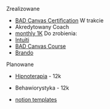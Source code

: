 Zrealizowane
* [BAD Canvas Certification](#)
W trakcie
* Akredytowany Coach
* [monthly 1K](https://appsumo.teachable.com/courses/enrolled/333457)
Do zrobienia:
* [Intuiti](https://docs.google.com/document/d/1twsSFT1GmPmpbqf0wb3PZjVCfn3FJUJAKCBSDCvRZYs/edit?usp=sharing)
* [BAD Canvas Course](#)
* [Brando](#)


Planowane
* [Hipnoterapia](https://barwyumyslu.pl/szkolenia/omni-hypnosis-training-center/) - 12k
* Behawiorystyka - 12k



* [notion templates](#)